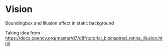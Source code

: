 # Vision
Boundingbox and Illusion effect in static background

Taking idea from https://docs.opencv.org/master/d7/d8f/tutorial_bioinspired_retina_illusion.html
